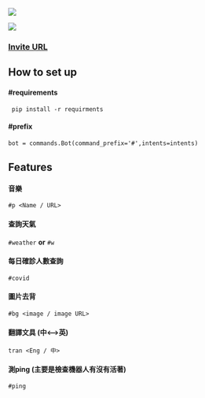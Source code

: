 ![](https://imgur.com/6qxsU7D.jpg)

![](https://cdn.discordapp.com/avatars/835511836078112778/a6b842b75bc1dd27bb929440a3c64c57.png?size=128)

### [Invite URL](https://discord.com/api/oauth2/authorize?client_id=835511836078112778&permissions=8&scope=bot)


## **How to set up**

#### #requirements
` pip install -r requirments`

#### #prefix
`bot = commands.Bot(command_prefix='#',intents=intents)`

## **Features**

#### 音樂
`#p <Name / URL>`

#### 查詢天氣
`#weather` **or** `#w`

#### 每日確診人數查詢
`#covid`

#### 圖片去背
`#bg <image / image URL>`

#### 翻譯文具 (中<-->英)
`tran <Eng / 中>`

#### 測ping (主要是檢查機器人有沒有活著)
`#ping`